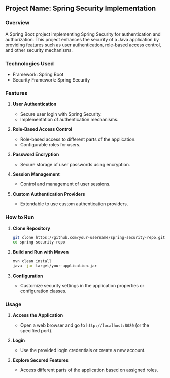 ## Project Name: Spring Security Implementation

### Overview
A Spring Boot project implementing Spring Security for authentication and authorization. This project enhances the security of a Java application by providing features such as user authentication, role-based access control, and other security mechanisms.

### Technologies Used
- Framework: Spring Boot
- Security Framework: Spring Security

### Features

1. **User Authentication**
    - Secure user login with Spring Security.
    - Implementation of authentication mechanisms.

2. **Role-Based Access Control**
    - Role-based access to different parts of the application.
    - Configurable roles for users.

3. **Password Encryption**
    - Secure storage of user passwords using encryption.

4. **Session Management**
    - Control and management of user sessions.

5. **Custom Authentication Providers**
    - Extendable to use custom authentication providers.

### How to Run

1. **Clone Repository**
    ```bash
    git clone https://github.com/your-username/spring-security-repo.git
    cd spring-security-repo
    ```

2. **Build and Run with Maven**
    ```bash
    mvn clean install
    java -jar target/your-application.jar
    ```

3. **Configuration**
    - Customize security settings in the application properties or configuration classes.

### Usage

1. **Access the Application**
    - Open a web browser and go to `http://localhost:8080` (or the specified port).

2. **Login**
    - Use the provided login credentials or create a new account.

3. **Explore Secured Features**
    - Access different parts of the application based on assigned roles.


